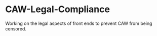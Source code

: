 # CAW-Legal-Compliance
Working on the legal aspects of front ends to prevent CAW from being censored.
